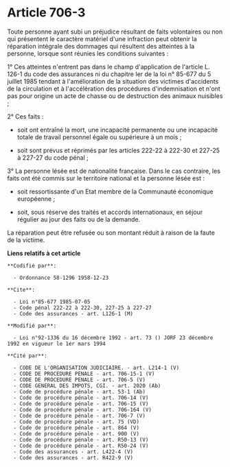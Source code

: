 # Article 706-3

Toute personne ayant subi un préjudice résultant de faits volontaires ou non qui présentent le caractère matériel d'une
infraction peut obtenir la réparation intégrale des dommages qui résultent des atteintes à la personne, lorsque sont réunies
les conditions suivantes :

1° Ces atteintes n'entrent pas dans le champ d'application de l'article L. 126-1 du code des assurances ni du chapitre Ier de
la loi n° 85-677 du 5 juillet 1985 tendant à l'amélioration de la situation des victimes d'accidents de la circulation et à
l'accélération des procédures d'indemnisation et n'ont pas pour origine un acte de chasse ou de destruction des animaux
nuisibles ;

2° Ces faits :

- soit ont entraîné la mort, une incapacité permanente ou une incapacité totale de travail personnel égale ou supérieure à un
mois ;

- soit sont prévus et réprimés par les articles 222-22 à 222-30 et 227-25 à 227-27 du code pénal ;

3° La personne lésée est de nationalité française. Dans le cas contraire, les faits ont été commis sur le territoire national
et la personne lésée est :

- soit ressortissante d'un Etat membre de la Communauté économique européenne ;

- soit, sous réserve des traités et accords internationaux, en séjour régulier au jour des faits ou de la demande.

La réparation peut être refusée ou son montant réduit à raison de la faute de la victime.

**Liens relatifs à cet article**

	**Codifié par**:

	  - Ordonnance 58-1296 1958-12-23

	**Cite**:

	  - Loi n°85-677 1985-07-05
	  - Code pénal 222-22 à 222-30, 227-25 à 227-27
	  - Code des assurances - art. L126-1 (M)

	**Modifié par**:

	  - Loi n°92-1336 du 16 décembre 1992 - art. 73 () JORF 23 décembre 1992 en vigueur le 1er mars 1994

	**Cité par**:

	  - CODE DE L'ORGANISATION JUDICIAIRE. - art. L214-1 (V)
	  - CODE DE PROCEDURE PENALE - art. 706-15-1 (V)
	  - CODE DE PROCEDURE PENALE - art. 706-5 (V)
	  - CODE GENERAL DES IMPOTS, CGI. - art. 2020 (Ab)
	  - Code de procédure pénale - art. 53-1 (Ab)
	  - Code de procédure pénale - art. 706-14 (V)
	  - Code de procédure pénale - art. 706-15 (V)
	  - Code de procédure pénale - art. 706-164 (V)
	  - Code de procédure pénale - art. 706-7 (V)
	  - Code de procédure pénale - art. 75 (VD)
	  - Code de procédure pénale - art. 864 (V)
	  - Code de procédure pénale - art. 900 (V)
	  - Code de procédure pénale - art. R50-13 (V)
	  - Code de procédure pénale - art. R50-24 (V)
	  - Code des assurances - art. L422-4 (V)
	  - Code des assurances - art. R422-9 (V)
